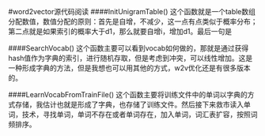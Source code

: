 #word2vector源代码阅读
####InitUnigramTable()
这个函数就是一个table数组分配数值，数值分配的原则：首先是自增，不减少，这一点有点类似于概率分布；第二点就是如果索引的概率大于d1，那么就要自增i，增加d1。最后一句是

####SearchVocab()
这个函数主要可以看到vocab如何做的，那就是通过获得hash值作为字典的索引，进行随机存取，但是考虑到冲突，可以线性增加。这是一种形成字典的方法，但是我想也可以用其他的方式，w2v优化还是有很多版本的。

####LearnVocabFromTrainFile()
这个函数主要将训练文件中的单词以字典的方式存储，我估计也就是形成了字典，也存储了训练文件。然后接下来救市读入单词，技术，寻找单词，单词不存在或者单词存在，加入单词，词汇表扩容，按照词频排序。

####